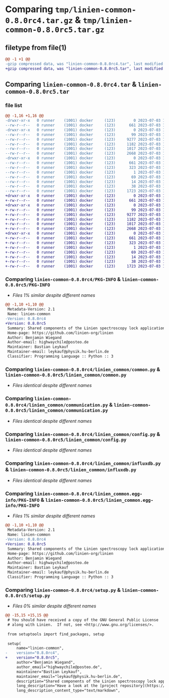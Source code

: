 # Comparing `tmp/linien-common-0.8.0rc4.tar.gz` & `tmp/linien-common-0.8.0rc5.tar.gz`

## filetype from file(1)

```diff
@@ -1 +1 @@
-gzip compressed data, was "linien-common-0.8.0rc4.tar", last modified: Mon Jul  3 13:54:51 2023, max compression
+gzip compressed data, was "linien-common-0.8.0rc5.tar", last modified: Mon Jul  3 14:11:06 2023, max compression
```

## Comparing `linien-common-0.8.0rc4.tar` & `linien-common-0.8.0rc5.tar`

### file list

```diff
@@ -1,16 +1,16 @@
-drwxr-xr-x   0 runner    (1001) docker     (123)        0 2023-07-03 13:54:51.258747 linien-common-0.8.0rc4/
--rw-r--r--   0 runner    (1001) docker     (123)      661 2023-07-03 13:54:51.258747 linien-common-0.8.0rc4/PKG-INFO
-drwxr-xr-x   0 runner    (1001) docker     (123)        0 2023-07-03 13:54:51.258747 linien-common-0.8.0rc4/linien_common/
--rw-r--r--   0 runner    (1001) docker     (123)       99 2023-07-03 13:54:39.000000 linien-common-0.8.0rc4/linien_common/__init__.py
--rw-r--r--   0 runner    (1001) docker     (123)     9277 2023-07-03 13:54:39.000000 linien-common-0.8.0rc4/linien_common/common.py
--rw-r--r--   0 runner    (1001) docker     (123)     1182 2023-07-03 13:54:39.000000 linien-common-0.8.0rc4/linien_common/communication.py
--rw-r--r--   0 runner    (1001) docker     (123)     1017 2023-07-03 13:54:39.000000 linien-common-0.8.0rc4/linien_common/config.py
--rw-r--r--   0 runner    (1001) docker     (123)     2668 2023-07-03 13:54:39.000000 linien-common-0.8.0rc4/linien_common/influxdb.py
-drwxr-xr-x   0 runner    (1001) docker     (123)        0 2023-07-03 13:54:51.258747 linien-common-0.8.0rc4/linien_common.egg-info/
--rw-r--r--   0 runner    (1001) docker     (123)      661 2023-07-03 13:54:51.000000 linien-common-0.8.0rc4/linien_common.egg-info/PKG-INFO
--rw-r--r--   0 runner    (1001) docker     (123)      323 2023-07-03 13:54:51.000000 linien-common-0.8.0rc4/linien_common.egg-info/SOURCES.txt
--rw-r--r--   0 runner    (1001) docker     (123)        1 2023-07-03 13:54:51.000000 linien-common-0.8.0rc4/linien_common.egg-info/dependency_links.txt
--rw-r--r--   0 runner    (1001) docker     (123)       69 2023-07-03 13:54:51.000000 linien-common-0.8.0rc4/linien_common.egg-info/requires.txt
--rw-r--r--   0 runner    (1001) docker     (123)       14 2023-07-03 13:54:51.000000 linien-common-0.8.0rc4/linien_common.egg-info/top_level.txt
--rw-r--r--   0 runner    (1001) docker     (123)       38 2023-07-03 13:54:51.258747 linien-common-0.8.0rc4/setup.cfg
--rw-r--r--   0 runner    (1001) docker     (123)     1723 2023-07-03 13:54:39.000000 linien-common-0.8.0rc4/setup.py
+drwxr-xr-x   0 runner    (1001) docker     (123)        0 2023-07-03 14:11:06.770880 linien-common-0.8.0rc5/
+-rw-r--r--   0 runner    (1001) docker     (123)      661 2023-07-03 14:11:06.770880 linien-common-0.8.0rc5/PKG-INFO
+drwxr-xr-x   0 runner    (1001) docker     (123)        0 2023-07-03 14:11:06.770880 linien-common-0.8.0rc5/linien_common/
+-rw-r--r--   0 runner    (1001) docker     (123)       99 2023-07-03 14:10:51.000000 linien-common-0.8.0rc5/linien_common/__init__.py
+-rw-r--r--   0 runner    (1001) docker     (123)     9277 2023-07-03 14:10:51.000000 linien-common-0.8.0rc5/linien_common/common.py
+-rw-r--r--   0 runner    (1001) docker     (123)     1182 2023-07-03 14:10:51.000000 linien-common-0.8.0rc5/linien_common/communication.py
+-rw-r--r--   0 runner    (1001) docker     (123)     1017 2023-07-03 14:10:51.000000 linien-common-0.8.0rc5/linien_common/config.py
+-rw-r--r--   0 runner    (1001) docker     (123)     2668 2023-07-03 14:10:51.000000 linien-common-0.8.0rc5/linien_common/influxdb.py
+drwxr-xr-x   0 runner    (1001) docker     (123)        0 2023-07-03 14:11:06.770880 linien-common-0.8.0rc5/linien_common.egg-info/
+-rw-r--r--   0 runner    (1001) docker     (123)      661 2023-07-03 14:11:06.000000 linien-common-0.8.0rc5/linien_common.egg-info/PKG-INFO
+-rw-r--r--   0 runner    (1001) docker     (123)      323 2023-07-03 14:11:06.000000 linien-common-0.8.0rc5/linien_common.egg-info/SOURCES.txt
+-rw-r--r--   0 runner    (1001) docker     (123)        1 2023-07-03 14:11:06.000000 linien-common-0.8.0rc5/linien_common.egg-info/dependency_links.txt
+-rw-r--r--   0 runner    (1001) docker     (123)       69 2023-07-03 14:11:06.000000 linien-common-0.8.0rc5/linien_common.egg-info/requires.txt
+-rw-r--r--   0 runner    (1001) docker     (123)       14 2023-07-03 14:11:06.000000 linien-common-0.8.0rc5/linien_common.egg-info/top_level.txt
+-rw-r--r--   0 runner    (1001) docker     (123)       38 2023-07-03 14:11:06.770880 linien-common-0.8.0rc5/setup.cfg
+-rw-r--r--   0 runner    (1001) docker     (123)     1723 2023-07-03 14:10:51.000000 linien-common-0.8.0rc5/setup.py
```

### Comparing `linien-common-0.8.0rc4/PKG-INFO` & `linien-common-0.8.0rc5/PKG-INFO`

 * *Files 1% similar despite different names*

```diff
@@ -1,10 +1,10 @@
 Metadata-Version: 2.1
 Name: linien-common
-Version: 0.8.0rc4
+Version: 0.8.0rc5
 Summary: Shared components of the Linien spectroscopy lock application.
 Home-page: https://github.com/linien-org/linien
 Author: Benjamin Wiegand
 Author-email: highwaychile@posteo.de
 Maintainer: Bastian Leykauf
 Maintainer-email: leykauf@physik.hu-berlin.de
 Classifier: Programming Language :: Python :: 3
```

### Comparing `linien-common-0.8.0rc4/linien_common/common.py` & `linien-common-0.8.0rc5/linien_common/common.py`

 * *Files identical despite different names*

### Comparing `linien-common-0.8.0rc4/linien_common/communication.py` & `linien-common-0.8.0rc5/linien_common/communication.py`

 * *Files identical despite different names*

### Comparing `linien-common-0.8.0rc4/linien_common/config.py` & `linien-common-0.8.0rc5/linien_common/config.py`

 * *Files identical despite different names*

### Comparing `linien-common-0.8.0rc4/linien_common/influxdb.py` & `linien-common-0.8.0rc5/linien_common/influxdb.py`

 * *Files identical despite different names*

### Comparing `linien-common-0.8.0rc4/linien_common.egg-info/PKG-INFO` & `linien-common-0.8.0rc5/linien_common.egg-info/PKG-INFO`

 * *Files 1% similar despite different names*

```diff
@@ -1,10 +1,10 @@
 Metadata-Version: 2.1
 Name: linien-common
-Version: 0.8.0rc4
+Version: 0.8.0rc5
 Summary: Shared components of the Linien spectroscopy lock application.
 Home-page: https://github.com/linien-org/linien
 Author: Benjamin Wiegand
 Author-email: highwaychile@posteo.de
 Maintainer: Bastian Leykauf
 Maintainer-email: leykauf@physik.hu-berlin.de
 Classifier: Programming Language :: Python :: 3
```

### Comparing `linien-common-0.8.0rc4/setup.py` & `linien-common-0.8.0rc5/setup.py`

 * *Files 0% similar despite different names*

```diff
@@ -15,15 +15,15 @@
 # You should have received a copy of the GNU General Public License
 # along with Linien.  If not, see <http://www.gnu.org/licenses/>.
 
 from setuptools import find_packages, setup
 
 setup(
     name="linien-common",
-    version="0.8.0rc4",
+    version="0.8.0rc5",
     author="Benjamin Wiegand",
     author_email="highwaychile@posteo.de",
     maintainer="Bastian Leykauf",
     maintainer_email="leykauf@physik.hu-berlin.de",
     description="Shared components of the Linien spectroscopy lock application.",
     long_description="Have a look at the [project repository](https://github.com/linien-org/linien) for installation instructions.",  # noqa: E501
     long_description_content_type="text/markdown",
```

